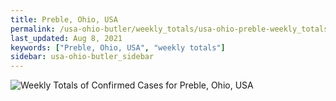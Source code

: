 ```yaml
---
title: Preble, Ohio, USA
permalink: /usa-ohio-butler/weekly_totals/usa-ohio-preble-weekly_totals.html
last_updated: Aug 8, 2021
keywords: ["Preble, Ohio, USA", "weekly totals"]
sidebar: usa-ohio-butler_sidebar
---
```


![Weekly Totals of Confirmed Cases for Preble, Ohio, USA](/covid_tracker/images/graphs/usa-ohio-preble-weekly_totals_graph.png)
